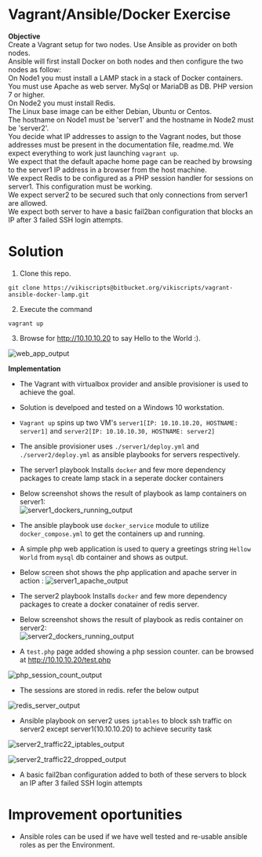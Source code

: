 # Vagrant/Ansible/Docker Exercise
**Objective**  
Create a Vagrant setup for two nodes. Use Ansible as provider on both nodes.  
Ansible will first install Docker on both nodes and then configure the two nodes as follow:  
On Node1 you must install a LAMP stack in a stack of Docker containers. You must use Apache as web server. MySql or MariaDB as DB. PHP version 7 or higher.  
On Node2 you must install Redis.  
The Linux base image can be either Debian, Ubuntu or Centos.  
The hostname on Node1 must be 'server1' and the hostname in Node2 must be 'server2'.  
You decide what IP addresses to assign to the Vagrant nodes, but those addresses must be present in the documentation file, readme.md.
We expect everything to work just launching `vagrant up`.  
We expect that the default apache home page can be reached by browsing to the server1 IP address in a browser from the host machine.  
We expect Redis to be configured as a PHP session handler for sessions on server1. This configuration must be working.  
We expect server2 to be secured such that only connections from server1 are allowed.  
We expect both server to have a basic fail2ban configuration that blocks an IP after 3 failed SSH login attempts. 
# Solution 
1. Clone this repo.
```
git clone https://vikiscripts@bitbucket.org/vikiscripts/vagrant-ansible-docker-lamp.git
```
2. Execute the command
```
vagrant up
```
3. Browse for http://10.10.10.20 to say Hello to the World :).  
  
![web_app_output](https://user-images.githubusercontent.com/13016162/48359600-4d053c00-e6c3-11e8-9c87-14e13a8feb72.JPG)

**Implementation**

* The Vagrant with virtualbox provider and ansible provisioner is used to achieve the goal.
* Solution is develpoed and tested on a Windows 10 workstation.
* `Vagrant up` spins up two VM's `server1[IP: 10.10.10.20, HOSTNAME: server1]` and `server2[IP: 10.10.10.30, HOSTNAME: server2]`
* The ansible provisioner uses `./server1/deploy.yml` and `./server2/deploy.yml` as ansible playbooks for servers respectively.  
* The server1 playbook Installs `docker` and few more dependency packages to create lamp stack in a seperate docker containers
* Below screenshot shows the result of playbook as lamp containers on server1:  
![server1_dockers_running_output](https://user-images.githubusercontent.com/13016162/48359593-4bd40f00-e6c3-11e8-96d0-daf42fa58588.jpg)
* The ansible playbook use `docker_service` module to utilize `docker_compose.yml` to get the containers up and running.
* A simple php web application is used to query a greetings string `Hellow World` from `mysql` db container and shows as output. 
* Below screen shot shows the php application and apache server in action :
![server1_apache_output](https://user-images.githubusercontent.com/13016162/48359592-4bd40f00-e6c3-11e8-8caf-0fd996c282bf.jpg)
    
* The server2 playbook Installs `docker` and few more dependency packages to create a docker conatainer of redis server.
* Below screenshot shows the result of playbook as redis container on server2:  
![server2_dockers_running_output](https://user-images.githubusercontent.com/13016162/48359594-4bd40f00-e6c3-11e8-984e-b10305234301.jpg)
      
* A `test.php` page added showing a php session counter. can be browsed at http://10.10.10.20/test.php
        
![php_session_count_output](https://user-images.githubusercontent.com/13016162/48359575-424aa700-e6c3-11e8-9f20-c8443aae7564.JPG)
* The sessions are stored in redis. refer the below output 
	  
![redis_server_output](https://user-images.githubusercontent.com/13016162/48359591-4b3b7880-e6c3-11e8-9dde-23cfb7d27475.jpg)

* Ansible playbook on server2 uses `iptables` to block ssh traffic on server2 except server1(10.10.10.20) to achieve security task
	    
![server2_traffic22_iptables_output](https://user-images.githubusercontent.com/13016162/48359597-4c6ca580-e6c3-11e8-9520-6f8a2c055259.jpg)

![server2_traffic22_dropped_output](https://user-images.githubusercontent.com/13016162/48359595-4c6ca580-e6c3-11e8-85f5-ac09a1bc2fb2.jpg)  
  
* A basic fail2ban configuration added to both of these servers to block an IP after 3 failed SSH login attempts

# Improvement oportunities

* Ansible roles can be used if we have well tested and re-usable ansible roles as per the Environment.
